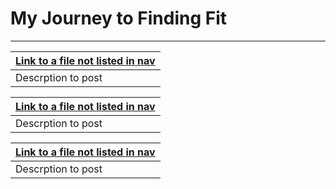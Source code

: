 # <span class="heading">My Journey to Finding Fit</span>
***

[Link to a file not listed in nav](setup.md) |
---------------------------------------------|
Descrption to post|

[Link to a file not listed in nav](setup.md) |
---------------------------------------------|
Descrption to post|

[Link to a file not listed in nav](setup.md) |
---------------------------------------------|
Descrption to post|
